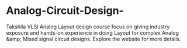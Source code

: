 # Analog-Circuit-Design-
Takshila VLSI Analog Layout design course focus on giving industry exposure and hands-on experience in doing Layout for complex Analog &amp;amp; Mixed signal circuit designs. Explore the website for more details.
